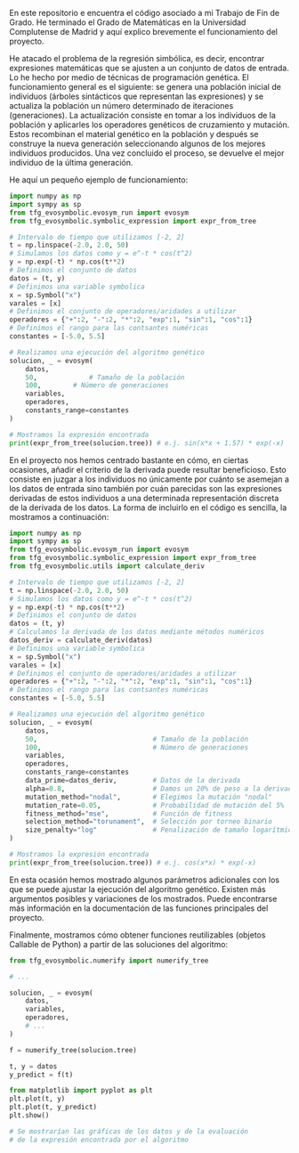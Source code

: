 En este repositorio e encuentra el código asociado a mi Trabajo de Fin de Grado. He terminado el Grado de Matemáticas en la Universidad Complutense de Madrid y aquí explico brevemente el funcionamiento del proyecto.

He atacado el problema de la regresión simbólica, es decir, encontrar expresiones matemáticas que se ajusten a un conjunto de datos de entrada. Lo he hecho por medio de técnicas de programación genética. El funcionamiento general es el siguiente: se genera una población inicial de individuos (árboles sintácticos que representan las expresiones) y se actualiza la población un número determinado de iteraciones (generaciones). La actualización consiste en tomar a los individuos de la población y aplicarles los operadores genéticos de cruzamiento y mutación. Estos recombinan el material genético en la población y después se construye la nueva generación seleccionando algunos de los mejores individuos producidos. Una vez concluido el proceso, se devuelve el mejor individuo de la última generación.

He aquí un pequeño ejemplo de funcionamiento:

```Python
import numpy as np
import sympy as sp 
from tfg_evosymbolic.evosym_run import evosym
from tfg_evosymbolic.symbolic_expression import expr_from_tree

# Intervalo de tiempo que utilizamos [-2, 2]
t = np.linspace(-2.0, 2.0, 50)
# Simulamos los datos como y = e^-t * cos(t^2)
y = np.exp(-t) * np.cos(t**2) 
# Definimos el conjunto de datos
datos = (t, y)
# Definimos una variable symbolica
x = sp.Symbol("x")
varales = [x]
# Definimos el conjunto de operadores/aridades a utilizar
operadores = {"+":2, "-":2, "*":2, "exp":1, "sin":1, "cos":1}
# Definimos el rango para las contsantes numéricas
constantes = [-5.0, 5.5]

# Realizamos una ejecución del algoritmo genético
solucion, _ = evosym(
	datos,
	50,             # Tamaño de la población
	100,       	# Número de generaciones
	variables,
	operadores,
	constants_range=constantes
)

# Mostramos la expresión encontrada
print(expr_from_tree(solucion.tree)) # e.j. sin(x*x + 1.57) * exp(-x) 
```

En el proyecto nos hemos centrado bastante en cómo, en ciertas ocasiones, añadir el criterio de la derivada puede resultar beneficioso. Esto consiste en juzgar a los individuos no únicamente por cuánto se asemejan a los datos de entrada sino también por cuán parecidas son las expresiones derivadas de estos individuos a una determinada representación discreta de la derivada de los datos. La forma de incluirlo en el código es sencilla, la mostramos a continuación:

```Python
import numpy as np
import sympy as sp 
from tfg_evosymbolic.evosym_run import evosym
from tfg_evosymbolic.symbolic_expression import expr_from_tree
from tfg_evosymbolic.utils import calculate_deriv

# Intervalo de tiempo que utilizamos [-2, 2]
t = np.linspace(-2.0, 2.0, 50)
# Simulamos los datos como y = e^-t * cos(t^2)
y = np.exp(-t) * np.cos(t**2) 
# Definimos el conjunto de datos
datos = (t, y)
# Calculamos la derivada de los datos mediante métodos numéricos
datos_deriv = calculate_deriv(datos)
# Definimos una variable symbolica
x = sp.Symbol("x")
varales = [x]
# Definimos el conjunto de operadores/aridades a utilizar
operadores = {"+":2, "-":2, "*":2, "exp":1, "sin":1, "cos":1}
# Definimos el rango para las contsantes numéricas
constantes = [-5.0, 5.5]

# Realizamos una ejecución del algoritmo genético
solucion, _ = evosym(
	datos,
	50,                             # Tamaño de la población
	100,                          	# Número de generaciones
	variables,
	operadores,
	constants_range=constantes
	data_prime=datos_deriv,      	# Datos de la derivada
	alpha=0.8,                    	# Damos un 20% de peso a la derivada
	mutation_method="nodal",      	# Elegimos la mutación "nodal"   
	mutation_rate=0.05,           	# Probabilidad de mutación del 5%
	fitness_method="mse",         	# Función de fitness
	selection_method="torunament",	# Selección por torneo binario
	size_penalty="log"            	# Penalización de tamaño logarítmica
)

# Mostramos la expresión encontrada
print(expr_from_tree(solucion.tree)) # e.j. cos(x*x) * exp(-x) 
```

En esta ocasión hemos mostrado algunos parámetros adicionales con los que se puede ajustar la ejecución del algoritmo genético. Existen más argumentos posibles y variaciones de los mostrados. Puede encontrarse más información en la documentación de las funciones principales del proyecto.

Finalmente, mostramos cómo obtener funciones reutilizables (objetos Callable de Python) a partir de las soluciones del algoritmo:

```Python
from tfg_evosymbolic.numerify import numerify_tree

# ...

solucion, _ = evosym(
	datos,
	variables,
	operadores,
	# ...
)

f = numerify_tree(solucion.tree)

t, y = datos
y_predict = f(t)

from matplotlib import pyplot as plt
plt.plot(t, y)
plt.plot(t, y_predict)
plt.show()

# Se mostrarían las gráficas de los datos y de la evaluación
# de la expresión encontrada por el algoritmo

```
